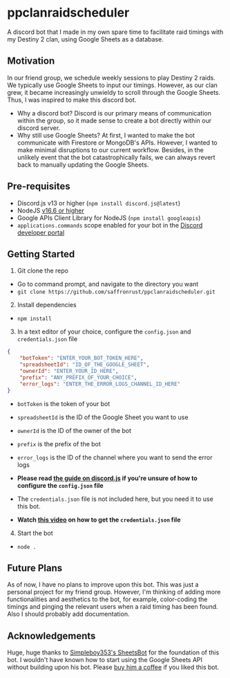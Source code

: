 # ppclanraidscheduler

A discord bot that I made in my own spare time to facilitate raid timings with my Destiny 2 clan, using Google Sheets as a database.

## Motivation
In our friend group, we schedule weekly sessions to play Destiny 2 raids. We typically use Google Sheets to input our timings. However, as our clan grew, it became increasingly unwieldy to scroll through the Google Sheets. Thus, I was inspired to make this discord bot.

- Why a discord bot?
Discord is our primary means of communication within the group, so it made sense to create a bot directly within our discord server.
- Why still use Google Sheets?
At first, I wanted to make the bot communicate with Firestore or MongoDB's APIs. However, I wanted to make minimal disruptions to our current workflow. Besides, in the unlikely event that the bot catastrophically fails, we can always revert back to manually updating the Google Sheets.

## Pre-requisites
- Discord.js v13 or higher (`npm install discord.js@latest`)
- NodeJS [v16.6 or higher](https://nodejs.org/en/download/prebuilt-installer)
- Google APIs Client Library for NodeJS (`npm install googleapis`)
- `applications.commands` scope enabled for your bot in the [Discord developer portal](https://discord.com/developers)

## Getting Started
1. Git clone the repo
- Go to command prompt, and navigate to the directory you want
- `git clone https://github.com/saffronrust/ppclanraidscheduler.git`

2. Install dependencies
- `npm install`

3. In a text editor of your choice, configure the `config.json` and `credentials.json` file
```json
{
	"botToken": "ENTER_YOUR_BOT_TOKEN_HERE",
	"spreadsheetId": "ID_OF_THE_GOOGLE_SHEET",
	"ownerId": "ENTER_YOUR_ID_HERE",
	"prefix": "ANY_PREFIX_OF_YOUR_CHOICE",
	"error_logs": "ENTER_THE_ERROR_LOGS_CHANNEL_ID_HERE"
}
```
- `botToken` is the token of your bot
- `spreadsheetId` is the ID of the Google Sheet you want to use
- `ownerId` is the ID of the owner of the bot
- `prefix` is the prefix of the bot
- `error_logs` is the ID of the channel where you want to send the error logs
- **Please read [the guide on discord.js](https://discordjs.guide/#before-you-begin) if you're unsure of how to configure the `config.json` file**

- The `credentials.json` file is not included here, but you need it to use this bot.
- **Watch [this video](http://www.youtube.com/watch?v=PFJNJQCU_lo) on how to get the `credentials.json` file**

4. Start the bot
- `node .`

## Future Plans
As of now, I have no plans to improve upon this bot. This was just a personal project for my friend group. However, I'm thinking of adding more functionalities and aesthetics to the bot, for example, color-coding the timings and pinging the relevant users when a raid timing has been found. Also I should probably add documentation.

## Acknowledgements
Huge, huge thanks to [Simpleboy353's SheetsBot](https://github.com/Simpleboy353/SheetsBot) for the foundation of this bot. I wouldn't have known how to start using the Google Sheets API without building upon his bot. Please [buy him a coffee](https://buymeacoffee.com/simpleboy353) if you liked this bot.